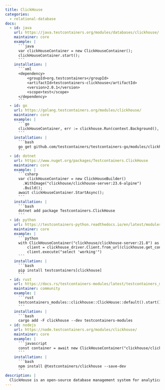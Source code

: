 ```yaml
---
title: ClickHouse
categories:
  - relational-database
docs:
  - id: java
    url: https://java.testcontainers.org/modules/databases/clickhouse/
    maintainer: core
    example: |
      ```java
      var clickHouseContainer = new ClickHouseContainer();
      clickHouseContainer.start();
      ```
    installation: |
      ```xml
      <dependency>
          <groupId>org.testcontainers</groupId>
          <artifactId>testcontainers-clickhouse</artifactId>
          <version>2.0.1</version>
          <scope>test</scope>
      </dependency>
      ```
  - id: go
    url: https://golang.testcontainers.org/modules/clickhouse/
    maintainer: core
    example: |
      ```go
      clickHouseContainer, err := clickhouse.Run(context.Background(), "clickhouse/clickhouse-server:23.3.8.21-alpine")
      ```
    installation: |
      ```bash
      go get github.com/testcontainers/testcontainers-go/modules/clickhouse
      ```
  - id: dotnet
    url: https://www.nuget.org/packages/Testcontainers.ClickHouse
    maintainer: core
    example: |
      ```csharp
      var clickHouseContainer = new ClickHouseBuilder()
        .WithImage("clickhouse/clickhouse-server:23.6-alpine")
        .Build();
      await clickHouseContainer.StartAsync();
      ```
    installation: |
      ```bash
      dotnet add package Testcontainers.ClickHouse
      ```
  - id: python
    url: https://testcontainers-python.readthedocs.io/en/latest/modules/clickhouse/README.html
    maintainer: core
    example: |
      ```python
      with ClickHouseContainer("clickhouse/clickhouse-server:21.8") as clickhouse:
          client = clickhouse_driver.Client.from_url(clickhouse.get_connection_url())
          client.execute("select 'working'")
      ```
    installation: |
      ```bash
      pip install testcontainers[clickhouse]
      ```
  - id: rust
    url: https://docs.rs/testcontainers-modules/latest/testcontainers_modules/clickhouse/struct.ClickHouse.html
    maintainer: community
    example: |
      ```rust
      testcontainers_modules::clickhouse::ClickHouse::default().start()
      ```
    installation: |
      ```bash
      cargo add -F clickhouse --dev testcontainers-modules
  - id: nodejs
    url: https://node.testcontainers.org/modules/clickhouse/
    maintainer: core
    example: |
      ```javascript
      const container = await new ClickHouseContainer("clickhouse/clickhouse-server:25.6-alpine").start();
      ```
    installation: |
      ```bash
      npm install @testcontainers/clickhouse --save-dev
      ```
description: |
  ClickHouse is an open-source database management system for analytical processing that allows users to generate reports using SQL queries in real-time.
---
```

